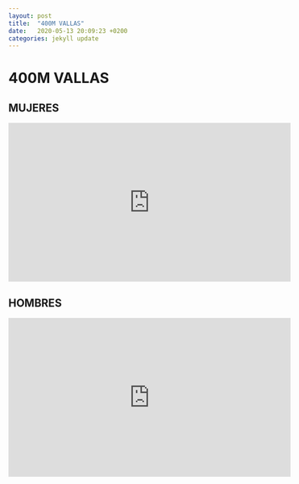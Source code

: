 ```yaml
---
layout: post
title:  "400M VALLAS"
date:   2020-05-13 20:09:23 +0200
categories: jekyll update
---
```

# 400M  VALLAS

## MUJERES
<iframe width="560" height="315" src="https://www.youtube.com/embed/JD37yYSLiS0" frameborder="0" allow="accelerometer; autoplay; encrypted-media; gyroscope; picture-in-picture" allowfullscreen></iframe>

## HOMBRES
<iframe width="560" height="315" src="https://www.youtube.com/embed/JD37yYSLiS0" frameborder="0" allow="accelerometer; autoplay; encrypted-media; gyroscope; picture-in-picture" allowfullscreen></iframe>
